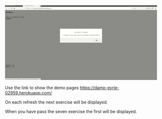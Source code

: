 
![](Peek.gif)


Use the link to show the demo pages https://damp-eyrie-02959.herokuapp.com/

On each refresh the next exercise will be displayed. 

When you have pass the seven exercise the first will be displayed.

